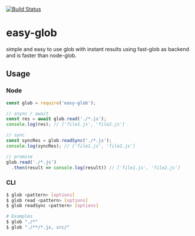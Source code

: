 [![Build Status](https://travis-ci.org/soenkekluth/easy-glob.svg?branch=master)](https://travis-ci.org/soenkekluth/easy-glob)

# easy-glob

simple and easy to use glob with instant results using fast-glob as backend and is faster than node-glob.

## Usage

### Node

```js
const glob = require('easy-glob');

// async / await
const res = await glob.read('./*.js');
console.log(res); // ['file1.js', 'file2.js']

// sync
const syncRes = glob.readSync('./*.js');
console.log(syncRes); // ['file1.js', 'file2.js']

// promise
glob.read('./*.js')
  .then(result => console.log(result)) // ['file1.js', 'file2.js']
```

### CLI

```bash
$ glob <pattern> [options]
$ glob read <pattern> [options]
$ glob readSync <pattern> [options]

# Examples
$ glob "./*"
$ glob "./**/*.js, src/"
```
